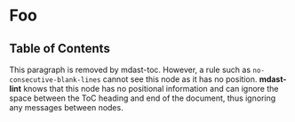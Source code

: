 # Foo

## Table of Contents

This paragraph is removed by mdast-toc. However, a rule such as
`no-consecutive-blank-lines` cannot see this node as it has no
position. **mdast-lint** knows that this node has no positional
information and can ignore the space between the ToC heading
and end of the document, thus ignoring any messages between
nodes.
